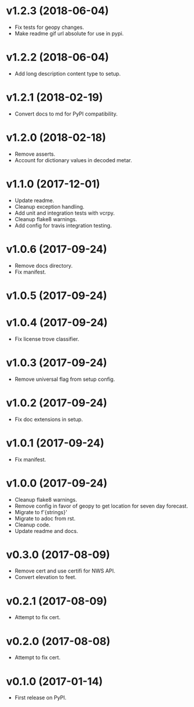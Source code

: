# v1.2.3 (2018-06-04)

- Fix tests for geopy changes.
- Make readme gif url absolute for use in pypi.

# v1.2.2 (2018-06-04)

- Add long description content type to setup.

# v1.2.1 (2018-02-19)

- Convert docs to md for PyPI compatibility.

# v1.2.0 (2018-02-18)

-   Remove asserts.
-   Account for dictionary values in decoded metar.

# v1.1.0 (2017-12-01)

-   Update readme.
-   Cleanup exception handling.
-   Add unit and integration tests with vcrpy.
-   Cleanup flake8 warnings.
-   Add config for travis integration testing.

# v1.0.6 (2017-09-24)

-   Remove docs directory.
-   Fix manifest.

# v1.0.5 (2017-09-24)

# v1.0.4 (2017-09-24)

-   Fix license trove classifier.

# v1.0.3 (2017-09-24)

-   Remove universal flag from setup config.

# v1.0.2 (2017-09-24)

-   Fix doc extensions in setup.

# v1.0.1 (2017-09-24)

-   Fix manifest.

# v1.0.0 (2017-09-24)

-   Cleanup flake8 warnings.
-   Remove config in favor of geopy to get location for seven day
    forecast.
-   Migrate to f'{strings}'
-   Migrate to adoc from rst.
-   Cleanup code.
-   Update readme and docs.

# v0.3.0 (2017-08-09)

-   Remove cert and use certifi for NWS API.
-   Convert elevation to feet.

# v0.2.1 (2017-08-09)

-   Attempt to fix cert.

# v0.2.0 (2017-08-08)

-   Attempt to fix cert.

# v0.1.0 (2017-01-14)

-   First release on PyPI.
